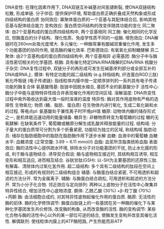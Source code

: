 DNA变性: 在理化因素作用下, DNA双链互补碱基对间氢键断裂, 使DNA双链结构松散, 形成单链.
分子伴侣: 提供保护环境, 帮助蛋白质正确折叠成天然构象或形成四级结构的蛋白质
协同效应: 寡聚体蛋白质的一个亚基与其配体结合后, 影响其他亚基与配体结合能力
变构效应: 蛋白质空间结构的改变伴随其功能的变化
同二聚体: 由2个亚基构成的蛋白质四级结构中, 两个亚基相同
同工酶: 催化相同的化学反应, 但酶蛋白的分子结构、理化性质、免疫学性质不同的一组酶. <!--IMPORTANT-->
增色效应: DNA解链时在260nm处吸光度增大.
多元催化: 一种酶常兼有酸碱双重催化作用, 发生多个功能基团的协同作用, 提高酶的催化效率.
巴斯德效应: 有氧氧化抑制糖酵解
异二聚体: 由2个亚基构成的蛋白质四级结构中, 两个亚基相异
必需基团: 酶分子中与酶活性密切相关的化学基团.
核酶: 具有催化特定DNA/RNA降解的DNA/RNA
核酸分子杂交: DNA复性过程中, 双链分子的再形成可发生在碱基序列部分或全部互补的DNA或RNA上.
模体: 有特定功能的超二级结构 (e.g.锌指结构, 纤连蛋白RGD三肽)
氧化呼吸链 (电子传递链): 指线粒体内膜中按一定顺序排列的一系列具有电子传递功能的酶复合体
氨基酸残基: 肽链中因脱水缩合, 基团不全的氨基酸分子
活性中心: 酶分子中能与底物特异性结合并表现催化作用的空间区域. <!--IMPORTANT-->
溶解温度: DNA热变性过程中紫外吸收达到最大值一般时溶液的温度
特异性: 酶对其作用底物有严格的选择性
生物氧化: 物质 (糖、脂肪、蛋白质) 在生物体内进行氧化, 生成二氧化碳和水的过程.
等电点pI: 氨基酸处于兼性离子时环境pH值
糖原: 动物体内糖的储存形式之一, 是机体能迅速动用的能量储备.
糖异生: 非糖物质转变为葡萄糖的过程
糖的无氧酵解: 在缺氧条件下, 葡萄糖或糖原分解生成乳酸并释放能量的过程.
结构域: 分子量大的蛋白质常可分割为多个折叠紧密, 功能较为独立的区域, 称结构域
脂肪动员: 储存在脂肪细胞中的脂肪在脂肪酶作用下逐步水解 <!--IMPORTANT-->
血糖: 血液中的葡萄糖
血糖水平: 血糖浓度 (正常空腹: 3.89 ~ 6.11 mmol/l)
血脂: 血浆所含脂类统称血脂
表面效应: 酶的活性中心提供疏水环境, 排除水分子对功能基团的干扰, 防止水化膜的形成, 利于酶与底物结合.
诱导契合假说: 酶与底物相互接近时, 其结构相互诱导, 相互变形和相互适应, 进而相互结合.
谷胱甘肽(GSH): 以-SH为主要基团的还原性三肽. 有解毒、清除体内过氧化氢作用.
超二级结构: 多个具有二级结构的肽段在空间上相互接近, 形成的有规则的二级结构组合
辅基: 与酶蛋白结合紧密, 不可用透析和超滤的方法分开. 常为金属离子.
辅酶: 与酶蛋白结合疏松, 可用透析和超滤的方法分开. 常为小分子化合物.
邻近效应与定向排列: 两种以上底物分子在活性中心聚集并特异性结合, 增加活性中心底物浓度.
酮体: 乙酰乙酸 (30%) +β-羟丁酸 (70%) +丙酮
酶: 由活细胞合成的, 对其特异性底物起催化作用的蛋白质.
酶原: 无活性的酶的前体.
酶的化学修饰调节: 酶蛋白肽链上的一些基团在另一种酶的催化下与某种化学基团发生共价修饰, 改变酶的构象, 从而改变酶的活性.
酶的变构调节: 某些化合物与酶的活性中心以外的某一部位可逆的结合, 使酶发生变构并改变其催化活性.
解偶联剂: 使线粒体内膜上的ATP酶短路, 产生热能而非ATP

